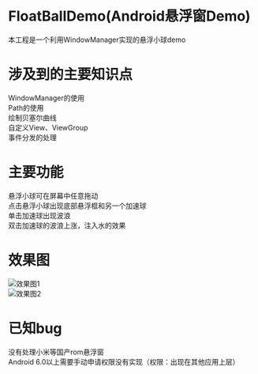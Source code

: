 # FloatBallDemo(Android悬浮窗Demo)
本工程是一个利用WindowManager实现的悬浮小球demo</br>
# 涉及到的主要知识点
WindowManager的使用</br>
Path的使用</br>
绘制贝塞尔曲线</br>
自定义View、ViewGroup</br>
事件分发的处理</br>

# 主要功能
悬浮小球可在屏幕中任意拖动</br>
点击悬浮小球出现底部悬浮框和另一个加速球</br>
单击加速球出现波浪</br>
双击加速球的波浪上涨，注入水的效果</br>

# 效果图
![效果图1](http://oler3nq5z.bkt.clouddn.com/Screenshot_2017-02-15-16-58-49_com.miui.home.png)</br>
![效果图2](http://oler3nq5z.bkt.clouddn.com/Screenshot_2017-02-15-16-59-00_com.miui.home.png)

# 已知bug
没有处理小米等国产rom悬浮窗</br>
Android 6.0以上需要手动申请权限没有实现（权限：出现在其他应用上层）</br>